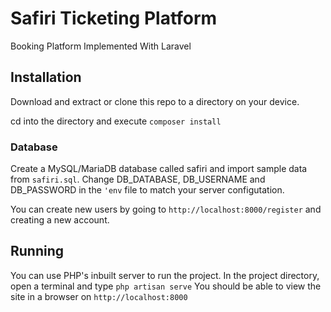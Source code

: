 # Safiri Ticketing Platform
Booking Platform Implemented With Laravel

## Installation
Download and extract or clone this repo to a directory on your device.

cd into the directory and execute `composer install`

### Database
Create a MySQL/MariaDB database called safiri and import sample data from `safiri.sql`. Change DB_DATABASE, DB_USERNAME and DB_PASSWORD in the `'env` file to match your server configutation.

You can create new users by going to `http://localhost:8000/register` and creating a new account.

## Running
You can use PHP's inbuilt server to run the project. In the project directory, open a terminal and type `php artisan serve`
You should be able to view the site in a browser on `http://localhost:8000`
